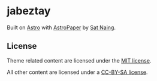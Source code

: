 # jabeztay

Built on [Astro](https://astro.build/) with [AstroPaper](https://github.com/satnaing/astro-paper) by [Sat Naing](https://satnaing.dev).

## License

Theme related content are licensed under the [MIT license](LICENSE).

All other content are licensed under a [CC-BY-SA license](LICENSE-CONTENT).
